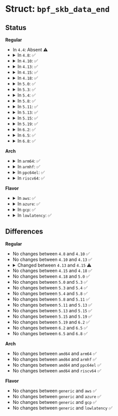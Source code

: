 # Struct: <code>bpf_skb_data_end</code>

## Status
<b>Regular</b>
<ul>
<li>
In <code>4.4</code>: Absent ⚠️
</li>
<li>
<details>
<summary>In <code>4.8</code>: ✅</summary>

```c
struct bpf_skb_data_end {
    struct qdisc_skb_cb qdisc_cb;
    void *data_end;
};
```
</details>
</li>
<li>
<details>
<summary>In <code>4.10</code>: ✅</summary>

```c
struct bpf_skb_data_end {
    struct qdisc_skb_cb qdisc_cb;
    void *data_end;
};
```
</details>
</li>
<li>
<details>
<summary>In <code>4.13</code>: ✅</summary>

```c
struct bpf_skb_data_end {
    struct qdisc_skb_cb qdisc_cb;
    void *data_end;
};
```
</details>
</li>
<li>
<details>
<summary>In <code>4.15</code>: ✅</summary>

```c
struct bpf_skb_data_end {
    struct qdisc_skb_cb qdisc_cb;
    void *data_meta;
    void *data_end;
};
```
</details>
</li>
<li>
<details>
<summary>In <code>4.18</code>: ✅</summary>

```c
struct bpf_skb_data_end {
    struct qdisc_skb_cb qdisc_cb;
    void *data_meta;
    void *data_end;
};
```
</details>
</li>
<li>
<details>
<summary>In <code>5.0</code>: ✅</summary>

```c
struct bpf_skb_data_end {
    struct qdisc_skb_cb qdisc_cb;
    void *data_meta;
    void *data_end;
};
```
</details>
</li>
<li>
<details>
<summary>In <code>5.3</code>: ✅</summary>

```c
struct bpf_skb_data_end {
    struct qdisc_skb_cb qdisc_cb;
    void *data_meta;
    void *data_end;
};
```
</details>
</li>
<li>
<details>
<summary>In <code>5.4</code>: ✅</summary>

```c
struct bpf_skb_data_end {
    struct qdisc_skb_cb qdisc_cb;
    void *data_meta;
    void *data_end;
};
```
</details>
</li>
<li>
<details>
<summary>In <code>5.8</code>: ✅</summary>

```c
struct bpf_skb_data_end {
    struct qdisc_skb_cb qdisc_cb;
    void *data_meta;
    void *data_end;
};
```
</details>
</li>
<li>
<details>
<summary>In <code>5.11</code>: ✅</summary>

```c
struct bpf_skb_data_end {
    struct qdisc_skb_cb qdisc_cb;
    void *data_meta;
    void *data_end;
};
```
</details>
</li>
<li>
<details>
<summary>In <code>5.13</code>: ✅</summary>

```c
struct bpf_skb_data_end {
    struct qdisc_skb_cb qdisc_cb;
    void *data_meta;
    void *data_end;
};
```
</details>
</li>
<li>
<details>
<summary>In <code>5.15</code>: ✅</summary>

```c
struct bpf_skb_data_end {
    struct qdisc_skb_cb qdisc_cb;
    void *data_meta;
    void *data_end;
};
```
</details>
</li>
<li>
<details>
<summary>In <code>5.19</code>: ✅</summary>

```c
struct bpf_skb_data_end {
    struct qdisc_skb_cb qdisc_cb;
    void *data_meta;
    void *data_end;
};
```
</details>
</li>
<li>
<details>
<summary>In <code>6.2</code>: ✅</summary>

```c
struct bpf_skb_data_end {
    struct qdisc_skb_cb qdisc_cb;
    void *data_meta;
    void *data_end;
};
```
</details>
</li>
<li>
<details>
<summary>In <code>6.5</code>: ✅</summary>

```c
struct bpf_skb_data_end {
    struct qdisc_skb_cb qdisc_cb;
    void *data_meta;
    void *data_end;
};
```
</details>
</li>
<li>
<details>
<summary>In <code>6.8</code>: ✅</summary>

```c
struct bpf_skb_data_end {
    struct qdisc_skb_cb qdisc_cb;
    void *data_meta;
    void *data_end;
};
```
</details>
</li>
</ul>
<b>Arch</b>
<ul>
<li>
<details>
<summary>In <code>arm64</code>: ✅</summary>

```c
struct bpf_skb_data_end {
    struct qdisc_skb_cb qdisc_cb;
    void *data_meta;
    void *data_end;
};
```
</details>
</li>
<li>
<details>
<summary>In <code>armhf</code>: ✅</summary>

```c
struct bpf_skb_data_end {
    struct qdisc_skb_cb qdisc_cb;
    void *data_meta;
    void *data_end;
};
```
</details>
</li>
<li>
<details>
<summary>In <code>ppc64el</code>: ✅</summary>

```c
struct bpf_skb_data_end {
    struct qdisc_skb_cb qdisc_cb;
    void *data_meta;
    void *data_end;
};
```
</details>
</li>
<li>
<details>
<summary>In <code>riscv64</code>: ✅</summary>

```c
struct bpf_skb_data_end {
    struct qdisc_skb_cb qdisc_cb;
    void *data_meta;
    void *data_end;
};
```
</details>
</li>
</ul>
<b>Flavor</b>
<ul>
<li>
<details>
<summary>In <code>aws</code>: ✅</summary>

```c
struct bpf_skb_data_end {
    struct qdisc_skb_cb qdisc_cb;
    void *data_meta;
    void *data_end;
};
```
</details>
</li>
<li>
<details>
<summary>In <code>azure</code>: ✅</summary>

```c
struct bpf_skb_data_end {
    struct qdisc_skb_cb qdisc_cb;
    void *data_meta;
    void *data_end;
};
```
</details>
</li>
<li>
<details>
<summary>In <code>gcp</code>: ✅</summary>

```c
struct bpf_skb_data_end {
    struct qdisc_skb_cb qdisc_cb;
    void *data_meta;
    void *data_end;
};
```
</details>
</li>
<li>
<details>
<summary>In <code>lowlatency</code>: ✅</summary>

```c
struct bpf_skb_data_end {
    struct qdisc_skb_cb qdisc_cb;
    void *data_meta;
    void *data_end;
};
```
</details>
</li>
</ul>

## Differences
<b>Regular</b>
<ul>
<li>
No changes between <code>4.8</code> and <code>4.10</code> ✅
</li>
<li>
No changes between <code>4.10</code> and <code>4.13</code> ✅
</li>
<li>
<details>
<summary>Changed between <code>4.13</code> and <code>4.15</code> ⚠️</summary>
<ul>
<li>
<b>Field added. </b>
<code>void *data_meta</code>
</li>
</ul>
</details>
</li>
<li>
No changes between <code>4.15</code> and <code>4.18</code> ✅
</li>
<li>
No changes between <code>4.18</code> and <code>5.0</code> ✅
</li>
<li>
No changes between <code>5.0</code> and <code>5.3</code> ✅
</li>
<li>
No changes between <code>5.3</code> and <code>5.4</code> ✅
</li>
<li>
No changes between <code>5.4</code> and <code>5.8</code> ✅
</li>
<li>
No changes between <code>5.8</code> and <code>5.11</code> ✅
</li>
<li>
No changes between <code>5.11</code> and <code>5.13</code> ✅
</li>
<li>
No changes between <code>5.13</code> and <code>5.15</code> ✅
</li>
<li>
No changes between <code>5.15</code> and <code>5.19</code> ✅
</li>
<li>
No changes between <code>5.19</code> and <code>6.2</code> ✅
</li>
<li>
No changes between <code>6.2</code> and <code>6.5</code> ✅
</li>
<li>
No changes between <code>6.5</code> and <code>6.8</code> ✅
</li>
</ul>
<b>Arch</b>
<ul>
<li>
No changes between <code>amd64</code> and <code>arm64</code> ✅
</li>
<li>
No changes between <code>amd64</code> and <code>armhf</code> ✅
</li>
<li>
No changes between <code>amd64</code> and <code>ppc64el</code> ✅
</li>
<li>
No changes between <code>amd64</code> and <code>riscv64</code> ✅
</li>
</ul>
<b>Flavor</b>
<ul>
<li>
No changes between <code>generic</code> and <code>aws</code> ✅
</li>
<li>
No changes between <code>generic</code> and <code>azure</code> ✅
</li>
<li>
No changes between <code>generic</code> and <code>gcp</code> ✅
</li>
<li>
No changes between <code>generic</code> and <code>lowlatency</code> ✅
</li>
</ul>
